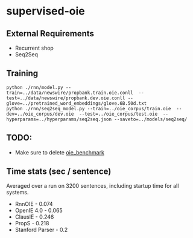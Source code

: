 # supervised-oie

## External Requirements
* Recurrent shop
* Seq2Seq

## Training

    python ./rnn/model.py --train=../data/newswire/propbank.train.oie.conll  --test=../data/newswire/propbank.dev.oie.conll --glove=../pretrained_word_embeddings/glove.6B.50d.txt
    python ./rnn/seq2seq_model.py --train=../oie_corpus/train.oie  --dev=../oie_corpus/dev.oie  --test=../oie_corpus/test.oie  --hyperparams=../hyperparams/seq2seq.json --saveto=../models/seq2seq/

## TODO:
* Make sure to delete [oie_benchmark](oie_benchmark)

## Time stats (sec / sentence)
Averaged over a run on 3200 sentences, including startup time for all systems.

* RnnOIE - 0.074
* OpenIE 4.0 - 0.065
* ClausIE - 0.246
* PropS - 0.218
* Stanford Parser - 0.2
